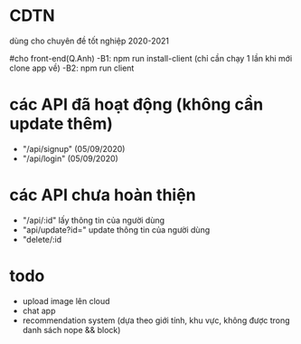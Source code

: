 # CDTN
dùng cho chuyên đề tốt nghiệp 2020-2021

#cho front-end(Q.Anh)
-B1: npm run install-client (chỉ cần chạy 1 lần khi mới clone app về)
-B2: npm run client

# các API đã hoạt động (không cần update thêm)
- "/api/signup" (05/09/2020)
- "/api/login" (05/09/2020)

# các API chưa hoàn thiện 
- "/api/:id" lấy thông tin của người dùng
- "api/update?id=" update thông tin của người dùng
- "delete/:id

# todo
- upload image lên cloud
- chat app
- recommendation system (dựa theo giới tính, khu vực, không được trong danh sách nope && block)
